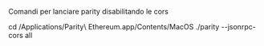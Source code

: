 Comandi per lanciare parity disabilitando le cors

cd /Applications/Parity\ Ethereum.app/Contents/MacOS
./parity --jsonrpc-cors all
